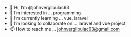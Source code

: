 - 👋 Hi, I’m @johnvergilbulac93
- 👀 I’m interested in ... programming
- 🌱 I’m currently learning ... vue, laravel 
- 💞️ I’m looking to collaborate on ... laravel and vue project
- 📫 How to reach me ... johnvergilbulac93@gmail.com

<!---
johnvergilbulac93/johnvergilbulac93 is a ✨ special ✨ repository because its `README.md` (this file) appears on your GitHub profile.
You can click the Preview link to take a look at your changes.
--->
